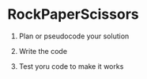 # RockPaperScissors

1. Plan or pseudocode your solution

2. Write the code

3. Test yoru code to make it works